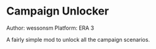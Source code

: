 # Campaign Unlocker

Author: wessonsm 
Platform: ERA 3

A fairly simple mod to unlock all the campaign scenarios.
